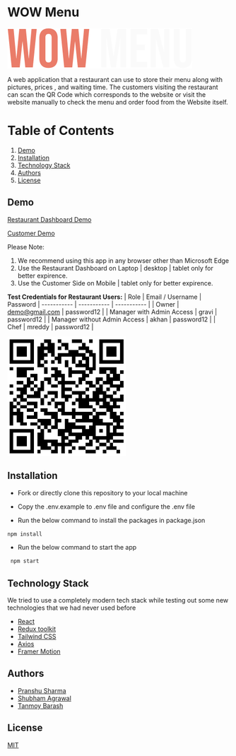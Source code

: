 # WOW Menu

![WOW Menu Logo](./public/images/Logo.png)

A web application that a restaurant can use to store their menu along with pictures,
prices , and waiting time. The customers visiting the restaurant can scan the QR
Code which corresponds to the website or visit the website manually to check the
menu and order food from the Website itself.

# Table of Contents

1. [Demo](#demo)
2. [Installation](#installation)
3. [Technology Stack](#technology-stack)
4. [Authors](#authors)
5. [License](#license)

## Demo

[Restaurant Dashboard Demo](https://wow-menu.netlify.app/login)

[Customer Demo](https://wow-menu.netlify.app/6319f53e3cf4ba89de5d6f6e/1)

Please Note:

1. We recommend using this app in any browser other than Microsoft Edge
2. Use the Restaurant Dashboard on Laptop | desktop | tablet only for better expirence.
3. Use the Customer Side on Mobile | tablet only for better expirence.

**Test Credentials for Restaurant Users:**
| Role | Email / Username | Password
| ----------- | ----------- | ----------- |
| Owner | demo@gmail.com | password12 |
| Manager with Admin Access | gravi | password12 |
| Manager without Admin Access | akhan | password12 |
| Chef | mreddy | password12 |

![Demo QR for Customer](./public/images/CustomerLink.png)

## Installation

- Fork or directly clone this repository to your local machine

- Copy the .env.example to .env file and configure the .env file

- Run the below command to install the packages in package.json

```bash
npm install
```

- Run the below command to start the app

```bash
 npm start
```

## Technology Stack

We tried to use a completely modern tech stack while testing out some new technologies that we had never used before

- [React](https://reactjs.org/)
- [Redux toolkit](https://redux-toolkit.js.org/)
- [Tailwind CSS](https://tailwindcss.com/)
- [Axios](https://axios-http.com/docs/intro)
- [Framer Motion](https://github.com/framer/motion#readme)

## Authors

- [Pranshu Sharma](https://github.com/Pranshu-Sharma)
- [Shubham Agrawal](https://github.com/shubham4agrawal)
- [Tanmoy Barash](https://github.com/tanmoy1996)

## License

[MIT](https://opensource.org/licenses/MIT)
